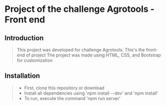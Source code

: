 # Project of the challenge Agrotools - Front end

## Introduction

> This project was developed for challenge Agrotools.
This's the front-end of project
The project was made using HTML, CSS, and Bootstrap for customization

## Installation

>* First, clone this repository or download
>* Install all dependencies using 'npm install --dev' and 'npm install'
>* To run, execute the command 'npm run server'
